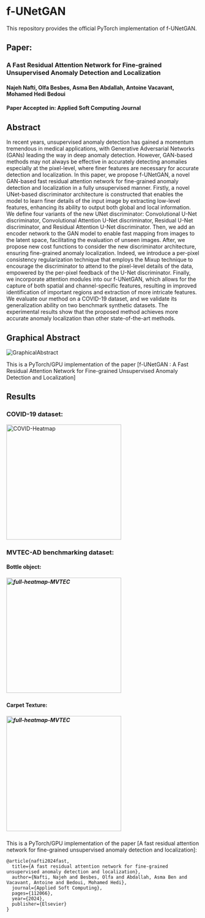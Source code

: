 # f-UNetGAN
This repository provides the official PyTorch implementation of f-UNetGAN.




## Paper:
### A Fast Residual Attention Network for Fine-grained Unsupervised Anomaly Detection and Localization	
####  Najeh Nafti, Olfa Besbes, Asma Ben Abdallah, Antoine Vacavant, Mohamed Hedi Bedoui
#### Paper Accepted in: Applied Soft Computing Journal




## Abstract
In recent years, unsupervised anomaly detection has gained a momentum tremendous in medical applications, with Generative Adversarial Networks (GANs) leading the way in deep anomaly detection. However, GAN-based methods may not always be effective in accurately detecting anomalies especially at the pixel-level, where finer features are necessary for accurate detection and localization. In this paper, we propose f-UNetGAN, a novel GAN-based fast residual attention network for fine-grained anomaly detection and localization in a fully unsupervised manner. Firstly, a novel UNet-based discriminator architecture is constructed that enables the model to learn finer details of the input image by extracting low-level features, enhancing its ability to output both global and local information. We define four variants of the new UNet discriminator: Convolutional U-Net discriminator, Convolutional Attention U-Net discriminator, Residual U-Net discriminator, and Residual Attention U-Net discriminator. Then, we add an encoder network to the GAN model to enable fast mapping from images to the latent space, facilitating the evaluation of unseen images. After, we propose new cost functions to consider the new discriminator architecture, ensuring fine-grained anomaly localization. Indeed, we introduce a per-pixel consistency regularization technique that employs the Mixup technique to encourage the discriminator to attend to the pixel-level details of the data, empowered by the per-pixel feedback of the U-Net discriminator. Finally, we incorporate attention modules into our f-UNetGAN, which allows for the capture of both spatial and channel-specific features, resulting in improved identification of important regions and extraction of more intricate features. We evaluate our method on a COVID-19 dataset, and we validate its generalization ability on two benchmark synthetic datasets. The experimental results show that the proposed method achieves more accurate anomaly localization than other state-of-the-art methods.
 

## Graphical Abstract
![GraphicalAbstract](https://github.com/user-attachments/assets/ceab6eaf-4ef9-49bd-b541-32fb545bb026)

This is a PyTorch/GPU implementation of the paper [f-UNetGAN : A Fast Residual Attention Network for Fine-grained Unsupervised Anomaly Detection and Localization]
## Results

### COVID-19 dataset:
<img src="https://github.com/user-attachments/assets/991785f3-a665-42de-a19a-cde0b2934eba" alt="COVID-Heatmap" width="300" />

### MVTEC-AD benchmarking dataset:
#### Bottle object:
##### <img src="https://github.com/user-attachments/assets/eb6a7e6f-c19c-42bc-83dd-5b319b709c71" alt="full-heatmap-MVTEC" width="300" />

#### Carpet Texture:
##### <img src="https://github.com/user-attachments/assets/a22479f9-6bb1-46d5-987e-4fc8f6b0a04c" alt="full-heatmap-MVTEC" width="300" />


This is a PyTorch/GPU implementation of the paper [A fast residual attention network for fine-grained unsupervised anomaly detection and localization]:
```
@article{nafti2024fast,
  title={A fast residual attention network for fine-grained unsupervised anomaly detection and localization},
  author={Nafti, Najeh and Besbes, Olfa and Abdallah, Asma Ben and Vacavant, Antoine and Bedoui, Mohamed Hedi},
  journal={Applied Soft Computing},
  pages={112066},
  year={2024},
  publisher={Elsevier}
}
```

